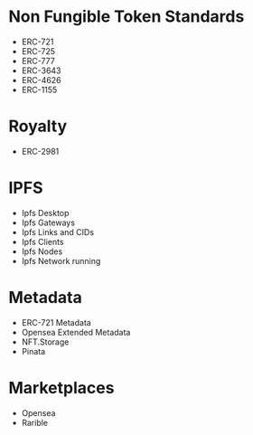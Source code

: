  
# Non Fungible Token Standards
- ERC-721
- ERC-725
- ERC-777
- ERC-3643
- ERC-4626
- ERC-1155

# Royalty
- ERC-2981

# IPFS
- Ipfs Desktop
- Ipfs Gateways
- Ipfs Links and CIDs
- Ipfs Clients
- Ipfs Nodes
- Ipfs Network running

# Metadata
- ERC-721 Metadata
- Opensea Extended Metadata
- NFT.Storage
- Pinata

#  Marketplaces
- Opensea
- Rarible
